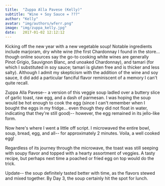 ```yaml
---
title:  "Zuppa Alla Pavese (Kelly)"
subtitle: "Wine + Soy Sauce = ???"
author: "Kelly"
avatar: "img/authors/wferr.png"
image: "img/zuppa_kelly.jpg"
date:   2017-01-02 12:12:12
---
```


Kicking off the new year with a new vegetable soup! Notable ingredients include marjoram, dry white wine (the first Chardonnay I found in the store... though online sources say the go-to cooking white wines are generally Pinot Grigio, Sauvignon Blanc, and unoaked Chardonnay), and tamari (for which I substituted in soy sauce; tamari is gluten free and is thicker and less salty). Although I admit my skepticism with the addition of the wine and soy sauce, it did add a particular fanciful flavor reminiscent of a memory I can't quite recall.

Zuppa Alla Pavese-- a version of this veggie soup ladled over a buttery slice of garlic toast, raw egg, and a dash of parmesan. I was hoping the soup would be hot enough to cook the egg (since I can't remember when I bought the eggs in my fridge... even though they did not float in water, indicating that they're still good)-- however, the egg remained in its jello-like form.

Now here's where I went a little off script. I microwaved the entire bowl, soup, bread, egg, and all-- for approximately 2 minutes. Voila, a well cooked egg!

Regardless of its journey through the microwave, the toast was still seeping with soupy flavor and topped with a hearty assortment of veggies. A tasty recipe, but perhaps next time a poached or fried egg on top would do the trick.

Update-- the soup definitely tasted better with time, as the flavors stewed and mixed together. By Day 3, the soup certainly hit the spot for lunch.
